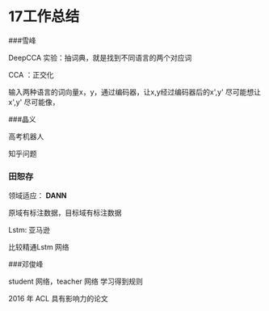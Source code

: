 # 17工作总结

###雪峰

DeepCCA 实验：抽词典，就是找到不同语言的两个对应词

CCA ：正交化

输入两种语言的词向量x，y，通过编码器，让x,y经过编码器后的x',y' 尽可能想让x',y' 尽可能像，



###晶义

高考机器人

知乎问题

### 田恕存

领域适应： **DANN**

原域有标注数据，目标域有标注数据

Lstm: 亚马逊

比较精通Lstm 网络

###邓俊峰

student 网络，teacher 网络 学习得到规则

2016 年 ACL 具有影响力的论文